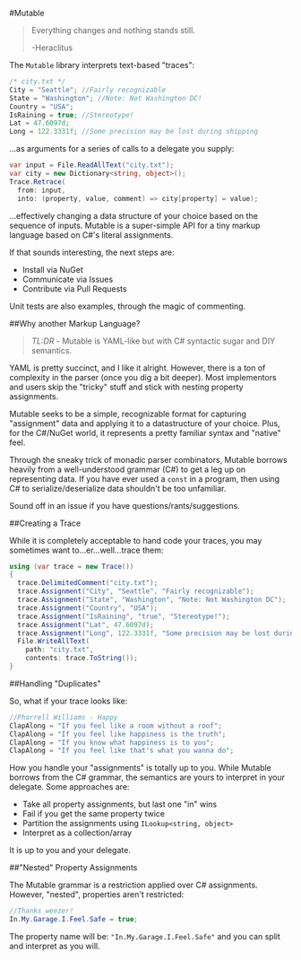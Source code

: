 #Mutable

> Everything changes and nothing stands still.
>
> -Heraclitus

The `Mutable` library interprets text-based "traces":

```csharp
/* city.txt */
City = "Seattle"; //Fairly recognizable
State = "Washington"; //Note: Not Washington DC!
Country = "USA"; 
IsRaining = true; //Stereotype!
Lat = 47.6097d;
Long = 122.3331f; //Some precision may be lost during shipping
```

...as arguments for a series of calls to a delegate you supply: 

```csharp
var input = File.ReadAllText("city.txt");
var city = new Dictionary<string, object>();
Trace.Retrace(
  from: input,
  into: (property, value, comment) => city[property] = value);
```

...effectively changing a data structure of your choice based on the sequence of inputs. Mutable is a super-simple API for a tiny markup language based on C#'s literal assignments.

If that sounds interesting, the next steps are:
 - Install via NuGet
 - Communicate via Issues
 - Contribute via Pull Requests

Unit tests are also examples, through the magic of commenting.

##Why another Markup Language?

 > *TL:DR* - Mutable is YAML-like but with C# syntactic sugar and DIY semantics.

YAML is pretty succinct, and I like it alright. However, there is a ton of complexity in the parser (once you dig a bit deeper). Most implementors and users skip the "tricky" stuff and stick with nesting property assignments.

Mutable seeks to be a simple, recognizable format for capturing "assignment" data and applying it to a datastructure of your choice. Plus, for the C#/NuGet world, it represents a pretty familiar syntax and "native" feel. 

Through the sneaky trick of monadic parser combinators, Mutable borrows heavily from a well-understood grammar (C#) to get a leg up on representing data. If you have ever used a `const` in a program, then using C# to serialize/deserialize data shouldn't be too unfamiliar.

Sound off in an issue if you have questions/rants/suggestions.

##Creating a Trace

While it is completely acceptable to hand code your traces, you may sometimes want to...er...well...trace them:

```csharp
using (var trace = new Trace())
{
  trace.DelimitedComment("city.txt");
  trace.Assignment("City", "Seattle", "Fairly recognizable");
  trace.Assignment("State", "Washington", "Note: Not Washington DC");
  trace.Assignment("Country", "USA"); 
  trace.Assignment("IsRaining", "true", "Stereotype!");
  trace.Assignment("Lat", 47.6097d);
  trace.Assignment("Long", 122.3331f, "Some precision may be lost during shipping");
  File.WriteAllText(
    path: "city.txt",
    contents: trace.ToString());
}
```

##Handling "Duplicates"

So, what if your trace looks like:

```csharp
//Pharrell Williams - Happy
ClapAlong = "If you feel like a room without a roof";
ClapAlong = "If you feel like happiness is the truth";
ClapAlong = "If you know what happiness is to you";
ClapAlong = "If you feel like that's what you wanna do";
```

How you handle your "assignments" is totally up to you. While Mutable borrows from the C# grammar, the semantics are yours to interpret in your delegate. Some approaches are:

 - Take all property assignments, but last one "in" wins
 - Fail if you get the same property twice
 - Partition the assignments using `ILookup<string, object>`
 - Interpret as a collection/array
  
It is up to you and your delegate. 

##"Nested" Property Assignments

The Mutable grammar is a restriction applied over C# assignments. However, "nested", properties aren't restricted:

```csharp
//Thanks weezer!
In.My.Garage.I.Feel.Safe = true;
```

The property name will be: `"In.My.Garage.I.Feel.Safe"` and you can split and interpret as you will.
